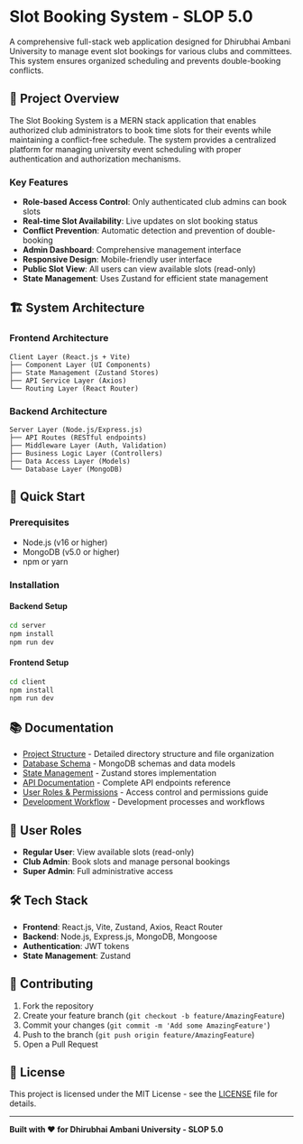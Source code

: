 # Slot Booking System - SLOP 5.0

A comprehensive full-stack web application designed for Dhirubhai Ambani University to manage event slot bookings for various clubs and committees. This system ensures organized scheduling and prevents double-booking conflicts.

## 🚀 Project Overview

The Slot Booking System is a MERN stack application that enables authorized club administrators to book time slots for their events while maintaining a conflict-free schedule. The system provides a centralized platform for managing university event scheduling with proper authentication and authorization mechanisms.

### Key Features
- **Role-based Access Control**: Only authenticated club admins can book slots
- **Real-time Slot Availability**: Live updates on slot booking status
- **Conflict Prevention**: Automatic detection and prevention of double-booking
- **Admin Dashboard**: Comprehensive management interface
- **Responsive Design**: Mobile-friendly user interface
- **Public Slot View**: All users can view available slots (read-only)
- **State Management**: Uses Zustand for efficient state management

## 🏗️ System Architecture

### Frontend Architecture
```
Client Layer (React.js + Vite)
├── Component Layer (UI Components)
├── State Management (Zustand Stores)
├── API Service Layer (Axios)
└── Routing Layer (React Router)
```

### Backend Architecture
```
Server Layer (Node.js/Express.js)
├── API Routes (RESTful endpoints)
├── Middleware Layer (Auth, Validation)
├── Business Logic Layer (Controllers)
├── Data Access Layer (Models)
└── Database Layer (MongoDB)
```

## 🚀 Quick Start

### Prerequisites
- Node.js (v16 or higher)
- MongoDB (v5.0 or higher)
- npm or yarn

### Installation

#### Backend Setup
```bash
cd server
npm install
npm run dev
```

#### Frontend Setup
```bash
cd client
npm install
npm run dev
```

## 📚 Documentation

- [Project Structure](./docs/PROJECT_STRUCTURE.md) - Detailed directory structure and file organization
- [Database Schema](./docs/DATABASE_SCHEMA.md) - MongoDB schemas and data models
- [State Management](./docs/STATE_MANAGEMENT.md) - Zustand stores implementation
- [API Documentation](./docs/API_DOCUMENTATION.md) - Complete API endpoints reference
- [User Roles & Permissions](./docs/USER_ROLES.md) - Access control and permissions guide
- [Development Workflow](./docs/DEVELOPMENT_WORKFLOW.md) - Development processes and workflows

## 👥 User Roles

- **Regular User**: View available slots (read-only)
- **Club Admin**: Book slots and manage personal bookings  
- **Super Admin**: Full administrative access

## 🛠️ Tech Stack

- **Frontend**: React.js, Vite, Zustand, Axios, React Router
- **Backend**: Node.js, Express.js, MongoDB, Mongoose
- **Authentication**: JWT tokens
- **State Management**: Zustand

## 🤝 Contributing

1. Fork the repository
2. Create your feature branch (`git checkout -b feature/AmazingFeature`)
3. Commit your changes (`git commit -m 'Add some AmazingFeature'`)
4. Push to the branch (`git push origin feature/AmazingFeature`)
5. Open a Pull Request

## 📄 License

This project is licensed under the MIT License - see the [LICENSE](LICENSE) file for details.

---

**Built with ❤️ for Dhirubhai Ambani University - SLOP 5.0**